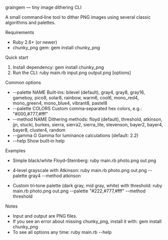 graingem — tiny image dithering CLI

A small command‑line tool to dither PNG images using several classic algorithms and palettes.

Requirements
- Ruby 2.6+ (or newer)
- chunky_png gem: gem install chunky_png

Quick start
1) Install dependency: gem install chunky_png
2) Run the CLI:
   ruby main.rb input.png output.png [options]

Common options
- --palette NAME
  Built‑ins: bilevel (default), gray4, gray8, gray16, gameboy, pico8, solar8, rainbow, warm6, cool6, mono_red4, mono_green4, mono_blue4, vibrant8, pastel8
- --palette COLORS
  Custom comma‑separated hex colors, e.g.: "#000,#777,#fff"
- --method NAME
  Dithering methods: floyd (default), threshold, atkinson, jjn, stucki, burkes, sierra, sierra2, sierra_lite, stevenson, bayer2, bayer4, bayer8, cluster4, random
- --gamma G
  Gamma for luminance calculations (default: 2.2)
- --help
  Show built‑in help

Examples
- Simple black/white Floyd–Steinberg:
  ruby main.rb photo.png out.png

- 4‑level grayscale with Atkinson:
  ruby main.rb photo.png out.png --palette gray4 --method atkinson

- Custom tri‑tone palette (dark gray, mid gray, white) with threshold:
  ruby main.rb photo.png out.png --palette "#222,#777,#fff" --method threshold

Notes
- Input and output are PNG files.
- If you see an error about missing chunky_png, install it with: gem install chunky_png
- To see all options any time: ruby main.rb --help
